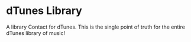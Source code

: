 # dTunes Library

A library Contact for dTunes.  This is the single point of truth for the entire dTunes library of music!
